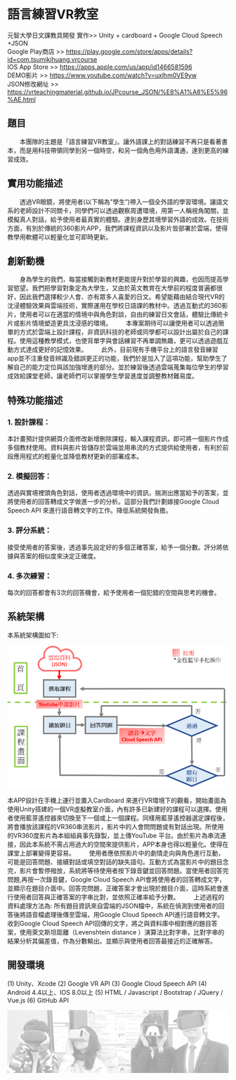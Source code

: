 # 語言練習VR教室
元智大學日文課教具開發
實作>> Unity + cardboard + Google Cloud Speech +JSON
<br/>Google Play商店 >> https://play.google.com/store/apps/details?id=com.tsumikihuang.vrcourse
<br/>IOS App Store >> https://apps.apple.com/us/app/id1466581596
<br/>DEMO影片 >> https://www.youtube.com/watch?v=uxlhm0VE9yw
<br/>JSON修改網址 >> https://vrteachingmaterial.github.io/JPcourse_JSON/%E8%A1%A8%E5%96%AE.html

## 題目
　　本團隊的主題是「語言練習VR教室」。讓外語課上的對話練習不再只是看著書本，而是用科技帶領同學到另一個時空，和另一個角色用外語溝通，達到更高的練習成效。

## 實用功能描述
　　透過VR眼鏡，將使用者(以下稱為”學生”)帶入一個全外語的學習環境。讓語文系的老師設計不同關卡，同學們可以透過觀察周遭環境，用第一人稱視角闖關，並模擬真人對話，給予使用者最真實的體驗。達到身歷其境學習外語的成效。在技術方面，有別於傳統的360影片APP，我們將課程資訊以及影片皆部署於雲端，使得教學用軟體可以輕量化並可即時更新。

## 創新動機
　　身為學生的我們，每當接觸到新教材更能提升對於學習的興趣，也因而提高學習慾望。我們把學習對象定為大學生，又由於英文教育在大學前的程度普遍都很好，因此我們選擇較少人會、亦有眾多人喜愛的日文。希望能藉由結合現代VR的沈浸體驗效果與雲端技術，實際運用在學校日語課的教材中。透過互動式的360影片，使用者可以在適當的情境中與角色對談，自由的練習日文會話，體驗比傳統卡片或影片情境塑造更具沈浸感的環境。
　　本專案期待可以讓使用者可以透過簡單的方式於雲端上設計課程，非資訊科技的老師或同學都可以設計出屬於自己的課程。使用這種教學模式，也使背單字與會話練習不再單調無趣，更可以透過遊戲互動方式達成更好的記憶效果。
　　此外，目前現有手機平台上的語言發音練習app並不注重發音辨識及錯誤更正的功能，我們於是加入了這項功能，幫助學生了解自己的能力定位與該加強增進的部分。並於練習後透過雲端蒐集每位學生的學習成效給課堂老師，讓老師們可以掌握學生學習進度並調整教材難易度。
## 特殊功能描述
### 1. 設計課程：
本計畫預計提供網頁介面修改新增刪除課程，輸入課程資訊，即可將一個影片作成多個教材使用。資料與影片皆儲存於雲端並用串流的方式提供給使用者，有利於前段應用程式的輕量化並降低教材更新的部署成本。
### 2. 模擬回答：
透過與實境裡頭角色對話，使用者透過環境中的資訊，揣測出應當給予的答案，並將使用者的回答轉成文字做進一步的分析。這部分我們計劃嫁接Google Cloud Speech API 來進行語音轉文字的工作。降低系統開發負擔。
### 3. 評分系統：
接受使用者的答案後，透過事先設定好的多個正確答案，給予一個分數。評分將依據與答案的相似度來決定正確度。
### 4. 多次練習：
每次的回答都會有3次的回答機會，給予使用者一個犯錯的空間與思考的機會。

## 系統架構
本系統架構圖如下:

![image](https://github.com/tsumikihuang/00XR_VR_YZU_JP_CLASS/blob/master/%E6%B5%81%E7%A8%8B.png)

本APP設計在手機上運行並置入Cardboard 來進行VR環境下的觀看，開始畫面為使用Unity搭建的一個VR虛擬教室介面，內有許多已新建好的課程可以選擇。使用者使用藍芽遙控器來切換至下一個或上一個課程。同樣用藍芽遙控器選定課程後，將會播放該課程的VR360串流影片，影片中的人會問問題或有對話出現。所使用的VR360度影片為本組組員事先錄製，並上傳YouTube 平台。由於影片為串流連接，因此本系統不需占用過大的空間來提供影片，APP本身也得以輕量化。使得在課堂上部署變得更容易。
　　使用者應依照影片中的劇情走向與角色進行互動，可能是回答問題、接續對話或填空對話的缺失語句。互動方式為當影片中的題目念完，影片會暫停撥放，系統將等待使用者按下錄音鍵並回答問題。當使用者回答完問題,再按一次錄音鍵，Google Cloud Speech API會將使用者的回答轉成文字，並顯示在題目介面中。回答完問題，正確答案才會出現於題目介面，這時系統會進行使用者回答與正確答案的字串比對，並依照正確率給予分數。
　　上述過程的資料處理方法為: 所有題目資訊來自雲端的JSON檔中，系統在偵測到使用者的回答後將語音檔處理後傳至雲端，用Google Cloud Speech API進行語音轉文字。收到Google Cloud Speech API回傳的文字，將之與資料庫中相對應的題目答案，使用萊文斯坦距離（Levenshtein distance ）演算法比對字串，比對字串的結果分析其偏差值，作為分數輸出。並顯示與使用者回答最接近的正確解答。

## 開發環境
(1) Unity、Xcode
(2) Google VR API
(3) Google Cloud Speech API 
(4) Android 4.4以上、IOS 8.0以上
(5) HTML / Javascript / Bootstrap / JQuery / Vue.js
(6) GitHub API

![image](https://github.com/tsumikihuang/00XR_VR_YZU_JP_CLASS/blob/master/%E5%9B%9B%E5%80%8B%E4%BA%BA.png)
